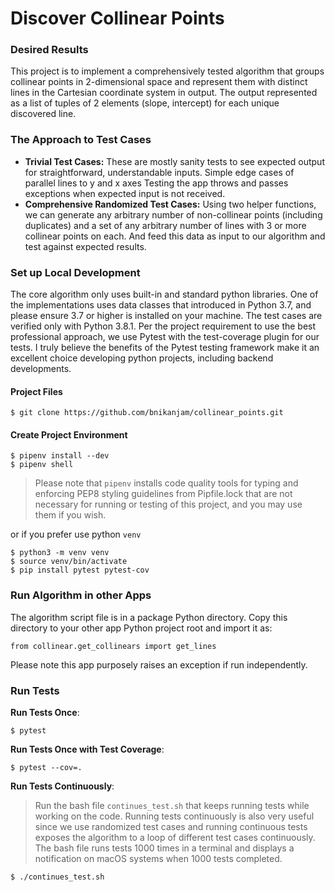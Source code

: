 # Discover Collinear Points

### Desired Results
This project is to implement a comprehensively tested algorithm that groups collinear points in 2-dimensional space and represent them with distinct lines in the Cartesian coordinate system in output. The output represented as a list of tuples of 2 elements (slope, intercept) for each unique discovered line.

### The Approach to Test Cases
- **Trivial Test Cases:** 
These are mostly sanity tests to see expected output for straightforward, understandable inputs.
Simple edge cases of parallel lines to y and x axes
Testing the app throws and passes exceptions when expected input is not received. 
- **Comprehensive Randomized Test Cases:** Using two helper functions, we can generate any arbitrary number of non-collinear points (including duplicates) and a set of any arbitrary number of lines with 3 or more collinear points on each. And feed this data as input to our algorithm and test against expected results.


### Set up Local Development
The core algorithm only uses built-in and standard python libraries. One of the implementations uses data classes that introduced in Python 3.7, and please ensure 3.7 or higher is installed on your machine. The test cases are verified only with Python 3.8.1.
Per the project requirement to use the best professional approach, we use Pytest with the test-coverage plugin for our tests. I truly believe the benefits of the Pytest testing framework make it an excellent choice developing python projects, including backend developments.

#### Project Files
```
$ git clone https://github.com/bnikanjam/collinear_points.git
``` 
#### Create Project Environment
```
$ pipenv install --dev
$ pipenv shell
```
> Please note that `pipenv` installs code quality tools for typing and enforcing PEP8 styling guidelines from Pipfile.lock that are not necessary for running or testing of this project, and you may use them if you wish.

or if you prefer use python `venv`
```
$ python3 -m venv venv
$ source venv/bin/activate
$ pip install pytest pytest-cov
```

### Run Algorithm in other Apps
The algorithm script file is in a package Python directory. Copy this directory to your other app Python project root and import it as:
```
from collinear.get_collinears import get_lines
```
Please note this app purposely raises an exception if run independently. 

### Run Tests
**Run Tests Once**:
```
$ pytest
```
**Run Tests Once with Test Coverage**:
```
$ pytest --cov=.
```
**Run Tests Continuously**:
> Run the bash file `continues_test.sh` that keeps running tests while working on the code. Running tests continuously is also very useful since we use randomized test cases and running continuous tests exposes the algorithm to a loop of different test cases continuously. The bash file runs tests 1000 times in a terminal and displays a notification on macOS systems when 1000 tests completed.
```
$ ./continues_test.sh
```
